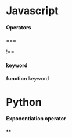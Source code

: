 # Javascript

#### Operators

===

!==

#### keyword

**function** keyword

# Python

#### Exponentiation operator

** 
